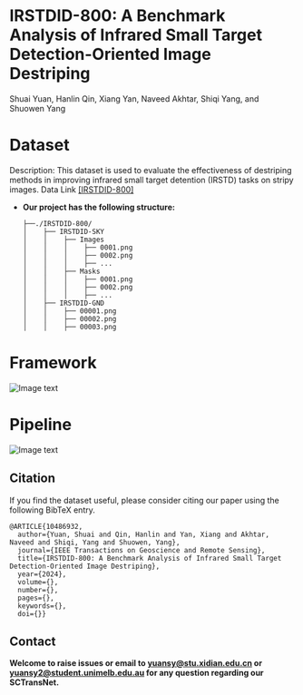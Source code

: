 # IRSTDID-800: A Benchmark Analysis of Infrared Small Target Detection-Oriented Image Destriping
Shuai Yuan, Hanlin Qin, Xiang Yan, Naveed Akhtar, Shiqi Yang, and Shuowen Yang
# Dataset
Description:
This dataset is used to evaluate the effectiveness of destriping methods in improving infrared small target detention (IRSTD) tasks on stripy images.
Data Link [[IRSTDID-800]](https://drive.google.com/file/d/1xJuHjBJjOOwLfQON1DQohXJwSnHvG7iH/view?usp=sharing)

* **Our project has the following structure:**
  ```
  ├──./IRSTDID-800/
  │    ├── IRSTDID-SKY
  │    │    ├── Images
  │    │    │    ├── 0001.png
  │    │    │    ├── 0002.png
  │    │    │    ├── ...
  │    │    ├── Masks
  │    │    │    ├── 0001.png
  │    │    │    ├── 0002.png
  │    │    │    ├── ...
  │    ├── IRSTDID-GND
  │    │    ├── 00001.png
  │    │    ├── 00002.png
  │    │    ├── 00003.png

# Framework  
![Image text](https://github.com/xdFai/IRSTDID-800/blob/main/Fig/picture01.png)

# Pipeline
![Image text](https://github.com/xdFai/IRSTDID-800/blob/main/Fig/picture02.png)

## Citation

If you find the dataset useful, please consider citing our paper using the following BibTeX entry.

```
@ARTICLE{10486932,
  author={Yuan, Shuai and Qin, Hanlin and Yan, Xiang and Akhtar, Naveed and Shiqi, Yang and Shuowen, Yang},
  journal={IEEE Transactions on Geoscience and Remote Sensing}, 
  title={IRSTDID-800: A Benchmark Analysis of Infrared Small Target Detection-Oriented Image Destriping}, 
  year={2024},
  volume={},
  number={},
  pages={},
  keywords={},
  doi={}}
```


## Contact
**Welcome to raise issues or email to [yuansy@stu.xidian.edu.cn](yuansy@stu.xidian.edu.cn) or [yuansy2@student.unimelb.edu.au](yuansy2@student.unimelb.edu.au) for any question regarding our SCTransNet.**
